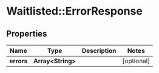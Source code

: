 # Waitlisted::ErrorResponse

## Properties
Name | Type | Description | Notes
------------ | ------------- | ------------- | -------------
**errors** | **Array&lt;String&gt;** |  | [optional] 


